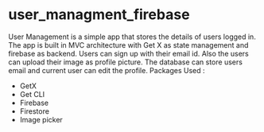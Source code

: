 # user_managment_firebase
User Management is a simple app that stores the details of users
logged in. The app is built in MVC architecture with Get X as state
management and firebase as backend. Users can sign up with their
email id. Also the users can upload their image as profile picture.
The database can store users email and current user can edit the
profile.
Packages Used :
- GetX
- Get CLI
- Firebase
- Firestore
- Image picker

